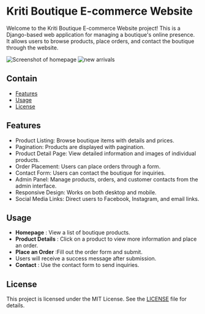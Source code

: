 # Kriti Boutique E-commerce Website


Welcome to the Kriti Boutique E-commerce Website project! This is a Django-based web application for managing a boutique's online presence. It allows users to browse products, place orders, and contact the boutique through the website.

![Screenshot of homepage](https://github.com/user-attachments/assets/7a136975-9fcd-4223-a71c-cbca72fb336e)
![new arrivals](https://github.com/user-attachments/assets/15a19c21-15dd-4a5d-84b2-72eeed713d29)


## Contain

- [Features](#features)
- [Usage](#usage)
- [License](#license)

## Features

- Product Listing: Browse boutique items with details and prices.
- Pagination: Products are displayed with pagination.
- Product Detail Page: View detailed information and images of individual products.
- Order Placement: Users can place orders through a form.
- Contact Form: Users can contact the boutique for inquiries.
- Admin Panel: Manage products, orders, and customer contacts from the admin interface.
- Responsive Design: Works on both desktop and mobile.
- Social Media Links: Direct users to Facebook, Instagram, and email links.



## Usage

- **Homepage** : View a list of boutique products.
- **Product Details** : Click on a product to view more information and place an order.
- **Place an Order** :Fill out the order form and submit.
- Users will receive a success message after submission.
- **Contact** : Use the contact form to send inquiries.


## License

This project is licensed under the MIT License. See the [LICENSE](LICENSE) file for details.
